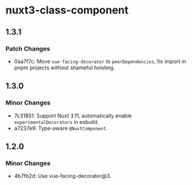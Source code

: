 # nuxt3-class-component

## 1.3.1

### Patch Changes

- 0aa7f7c: Move `vue-facing-decorator` to `peerDependencies`, fix import in pnpm projects without shameful hoisting.

## 1.3.0

### Minor Changes

- 7c31851: Support Nuxt 3.11, automatically enable `experimentalDecorators` in esbuild.
- a7237e9: Type-aware `@NuxtComponent`.

## 1.2.0

### Minor Changes

- 4b7fb2d: Use vue-facing-decorator@3.
